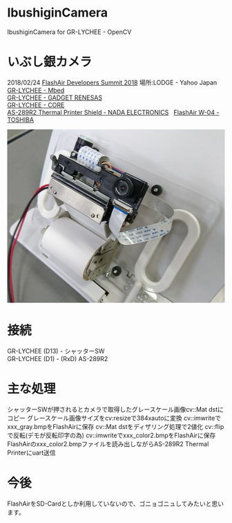 # IbushiginCamera
IbushiginCamera for GR-LYCHEE - OpenCV

# いぶし銀カメラ
2018/02/24 [FlashAir Developers Summit 2018](https://flashair-developers.com/ja/about/events/summit2018/) 場所:LODGE - Yahoo Japan  
[GR-LYCHEE - Mbed](https://os.mbed.com/platforms/Renesas-GR-LYCHEE/)  
[GR-LYCHEE - GADGET RENESAS](https://os.mbed.com/platforms/Renesas-GR-LYCHEE/)  
[GR-LYCHEE - CORE](http://www.core.co.jp/product/m2m/gr-lychee/)  
[AS-289R2 Thermal Printer Shield - NADA ELECTRONICS](http://www.nada.co.jp/as289r2/)  
[FlashAir W-04 - TOSHIBA](https://flashair-developers.com/ja/discover/overview/w04/)  

![IbushiginCamera](https://github.com/NADA-ELECTRONICS/IbushiginCamera/blob/master/photo.jpg)

# 接続
GR-LYCHEE (D13) - シャッターSW  
GR-LYCHEE (D1)  - (RxD) AS-289R2  

# 主な処理
シャッターSWが押されるとカメラで取得したグレースケール画像cv::Mat dstにコピー
グレースケール画像サイズをcv:resizeで384xautoに変換
cv::imwriteでxxx_gray.bmpをFlashAirに保存
cv::Mat dstをディザリング処理で2値化
cv::flipで反転(デモが反転印字の為)
cv::imwriteでxxx_color2.bmpをFlashAirに保存
FlashAirのxxx_color2.bmpファイルを読み出しながらAS-289R2 Thermal Printerにuart送信

# 今後
FlashAirをSD-Cardとしか利用していないので、ゴニョゴニュしてみたいと思います。
